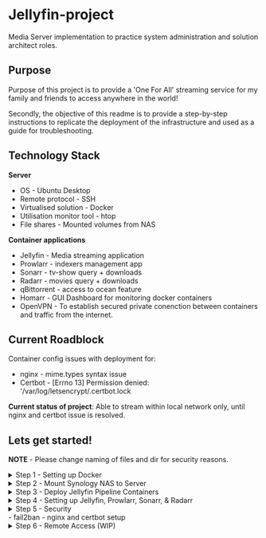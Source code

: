 # Jellyfin-project
Media Server implementation to practice system administration and solution architect roles. 

## Purpose 
Purpose of this project is to provide a 'One For All' streaming service for my family and friends to access anywhere in the world! 

Secondly, the objective of this readme is to provide a step-by-step instructions to replicate the deployment of the infrastructure and used as a guide for troubleshooting.

## Technology Stack
**Server**
* OS - Ubuntu Desktop
* Remote protocol - SSH
* Virtualised solution - Docker
* Utilisation monitor tool - htop
* File shares - Mounted volumes from NAS

**Container applications**
* Jellyfin - Media streaming application
* Prowlarr - indexers management app
* Sonarr - tv-show query + downloads
* Radarr - movies query + downloads
* qBittorrent - access to ocean feature
* Homarr - GUI Dashboard for monitoring docker containers
* OpenVPN - To establish secured private conenction between containers and traffic from the internet.

## Current Roadblock
Container config issues with deployment for:
* nginx - mime.types syntax issue
* Certbot - [Errno 13] Permission denied: '/var/log/letsencrypt/.certbot.lock

**Current status of project**: Able to stream within local network only, until nginx and certbot issue is resolved. 


## Lets get started!
**NOTE** - Please change naming of files and dir for security reasons.
<details>
<summary>Step 1 - Setting up Docker</summary>

**1.1 Update package list**
```
 sudo apt update
```

**1.2. Install prerequisites**
```
 sudo apt install -y ca-certificates curl gnupg
```

**1.3. Adding Docker's official GPG key**
```
sudo install -m 0755 -d /etc/apt/keyrings
curl -fsSL https://download.docker.com/linux/ubuntu/gpg | sudo gpg --dearmor -o /etc/apt/keyrings/docker.gpg
```

**1.4. Setup Docker repo**
```
echo "deb [arch=$(dpkg --print-architecture) signed-by=/etc/apt/keyrings/docker.gpg] https://download.docker.com/linux/ubuntu $(lsb_release -cs) stable" | sudo tee /etc/apt/sources.list.d/docker.list > /dev/null
```

**1.5. Install docker engine**
```
sudo apt update
sudo apt install -y docker-ce docker-ce-cli containerd.io docker-buildx-plugin docker-compose-plugin
```

**1.6. Verify Installation**
```
 docker --version
```

**1.7. Install software packages on docker**
```
docker pull jellyfin/jellyfin:latest
docker pull lscr.io/linuxserver/prowlarr:latest
docker pull lscr.io/linuxserver/sonarr:latest
docker pull lscr.io/linuxserver/radarr:latest
docker pull lscr.io/linuxserver/qbittorrent:latest
docker pull kylemanna/openvpn-client:latest
```

**1.8. Confirm pulled images**
```
docker images
```
</details>

<details>

<summary>Step 2 - Mount Synology NAS to Server</summary>

**2.1. Installing 'cifs-utils' for SMB support in files sharing with the NAS.**
```
 sudo apt install -y cifs-utils

```

**2.2. Creating the Mount Points**
```
sudo mkdir -p /mount/NAS_Server/Movies
sudo mkdir -p /mount/NAS_Server/Shows
sudo mkdir -p /mount/NAS_Server/Download
```

**2.3. Mount the NAS**
**NOTE**
NAS_IP= your external storage device private IPv4
your_username & your_password = local user/admin credentials of the storage device

```
sudo mount -t cifs //NAS_IP/NAS_Server/Movies /mount/NAS_Server/Movies -o username=your_username,password=your_password

sudo mount -t cifs //NAS_IP/NAS_Server/Shows /mount/NAS_Server/Shows -o username=your_username,password=your_password

sudo mount -t cifs //NAS_IP/NAS_Server/Download /mount/NAS_Server/Download -o username=your_username,password=your_password
```

2.4 Verify the Mounts are Present
```
df -h
```

**2.5 Persist Mounts across Reboots**
edit the 'fstab.bak' file to automatically mount the fodlers after a reboot of the server. 
```
 sudo cp /etc/fstab /etc/fstab.bak
 sudo nano /etc/fstab
```

Add the following within the fstab file (can add anywhere):
**NOTE**
your_username & your_password = relates to the user credential of the storage device
```
//NAS_IP/NAS_Server/Movies /mount/NAS_Server/Movies cifs username=your_username,password=your_password,iocharset=utf8 0 0
//NAS_IP/NAS_Server/Shows /mount/NAS_Server/Shows cifs username=your_username,password=your_password,iocharset=utf8 0 0
//NAS_IP/NAS_Server/Download /mount/NAS_Server/Download cifs username=your_username,password=your_password,iocharset=utf8 0 0
```

2.6. Verify fstab and Mounts

```
 sudo mount -a
```

check mounts
```
ls /mount/NAS_Server/Movies
ls /mount/NAS_Server/Shows
ls /mount/NAS_Server/Download
```

**2.7. Permission Update on Mounts**
```
sudo chmod -R 755 /mount/NAS_Server
sudo chown -R $USER:$USER /mount/NAS_Server
```
</details>

<details>

<summary> Step 3 - Deploy Jellyfin Pipeline Containers </summary>
We will use a docker-compose.yml file to simplify the deployment and management of all containers. 
Using Compose ensures that all container settings, volumes, and dependencies are centrally managed.

**3.1. Create container directory and open dir**
```
sudo -p mkdir ~/container-pipeline/ && cd ~/container-pipeline/
```

**3.2. Install docker-compose**
```
sudo curl -L "https://github.com/docker/compose/releases/latest/download/docker-compose-$(uname -s)-$(uname -m)" -o /usr/local/bin/docker-compose
```
Set executable Permission
```
sudo chmod +x /usr/local/bin/docker-compose
```
Verify install
```
docker-compose --version
```
pull required images
```
sudo docker-compose pull
```

**3.3. Create docker-compose file**
Docker-compose file is used when a docker container is deployed as it houses all the container's configuration.  
```
sudo nano docker-compose.yml
```

**Content of docker-compose**: Copy and paste the content and adjust the volume pathing to your setup.
```
version: "3.8"

services:
  jellyfin:
    image: jellyfin/jellyfin:latest
    container_name: jellyfin
    ports:
      - "8096:8096"  # LAN access
    volumes:
      - /mount/Movies:/media/movies:ro
      - /mount/NAS_Server/Shows:/media/shows:ro
    restart: unless-stopped
    environment:
      - TZ=Australia/Sydney

  prowlarr:
    image: lscr.io/linuxserver/prowlarr:latest
    container_name: prowlarr
    ports:
      - "9696:9696"
    volumes:
      - ~/jellyfin-pipeline/prowlarr:/config
    restart: unless-stopped
    environment:
      - PUID=1000
      - PGID=1000
      - TZ=Australia/Sydney

  sonarr:
    image: lscr.io/linuxserver/sonarr:latest
    container_name: sonarr
    ports:
      - "8989:8989"
    volumes:
      - ~/jellyfin-pipeline/sonarr:/config
      - /mount/NAS_Server/Shows:/shows
      - /mount/NAS_Server/Download:/downloads
    restart: unless-stopped
    environment:
      - PUID=1000
      - PGID=1000
      - TZ=Australia/Sydney

  radarr:
    image: lscr.io/linuxserver/radarr:latest
    container_name: radarr
    ports:
      - "7878:7878"
    volumes:
      - ~/jellyfin-pipeline/radarr:/config
      - /mount/NAS_Server/Movies:/movies
      - /mount/NAS_Server/Download:/downloads
    restart: unless-stopped
    environment:
      - PUID=1000
      - PGID=1000
      - TZ=Australia/Sydney

  qbittorrent:
    image: lscr.io/linuxserver/qbittorrent:latest
    container_name: qbittorrent
    ports:
      - "8080:8080"
      - "6881:6881/udp"
    volumes:
      - ~/jellyfin-pipeline/qbittorrent:/config
      - /mount/NAS_Server/Download:/downloads
    restart: unless-stopped
    environment:
      - PUID=1000
      - PGID=1000
      - TZ=Australia/Sydney
      - WEBUI_PORT=8080
      - VPN_ENABLED=true  # Enabled by default
      - VPN_PROVIDERS= your_provider #Example OpenVPN, ExpressVPN, PIA, etc.
      - VPN_USERNAME=your_vpn_username
      - VPN_PASSWORD=your_vpn_password

  openvpn:
    image: kylemanna/openvpn
    container_name: openvpn
    cap_add:
      - NET_ADMIN
    ports:
      - "1194:1194/udp"
    volumes:
      - ~/jellyfin-pipeline/openvpn:/etc/openvpn
    restart: unless-stopped
    environment:
      - TZ=Australia/Sydney
```

**3.4. Deploying the containers**
```
sudo docker-compose up -d 
```

**Some tips for troubleshooting:**
Check on status of containers
```
sudo docker ps
```

Check logs of a container
```
sudo docker logs container_name
```

**3.5. Permission for containers to read, write, and execute**
**Container Default User** is '1000:1000' 
**775** - 7-owner, 7-groups, 5-others, where **7**=can read, write, & exe while **5**=read and exe only
```
sudo chown -R 1000:1000 /mount/NAS_Server/Movies /mount/NAS_Server/Shows /mount/NAS_Server/Download

sudo chmod -R 775 /mount/NAS_Server/Movies /mount/NAS_Server/Shows /mount/NAS_Server/Download

```
</details>

<details>
  <summary>Step 4 - Setting up Jellyfin, Prowlarr, Sonarr, & Radarr</summary>
</details>

<details>
  <summary>Step 5 - Security</summary>
</details>
- fail2ban 
- nginx and certbot setup
<details>
  <summary>Step 6 - Remote Access (WIP)</summary>
- nginx 
- certbot
- duckdns
</details>